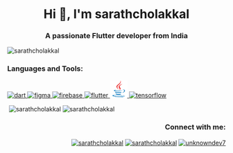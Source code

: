 
<h1 align="center">Hi 👋, I'm sarathcholakkal</h1>
<h3 align="center">A passionate Flutter developer from India</h3>


<p align="left"> <img src="https://komarev.com/ghpvc/?username=sarathcholakkal&label=Profile%20views&color=0e75b6&style=flat" alt="sarathcholakkal" /> </p>
 <h3 align="left">Languages and Tools:</h3>




<p align="left">
<a href="https://dart.dev" target="_blank" rel="noreferrer"> <img src="https://www.vectorlogo.zone/logos/dartlang/dartlang-icon.svg" alt="dart" width="40" height="40"/> </a> <a href="https://www.figma.com/" target="_blank" rel="noreferrer"> <img src="https://www.vectorlogo.zone/logos/figma/figma-icon.svg" alt="figma" width="40" height="40"/> </a> <a href="https://firebase.google.com/" target="_blank" rel="noreferrer"> <img src="https://www.vectorlogo.zone/logos/firebase/firebase-icon.svg" alt="firebase" width="40" height="40"/> </a> <a href="https://flutter.dev" target="_blank" rel="noreferrer"> <img src="https://www.vectorlogo.zone/logos/flutterio/flutterio-icon.svg" alt="flutter" width="40" height="40"/> </a> <a href="https://www.java.com" target="_blank" rel="noreferrer"> <img src="https://raw.githubusercontent.com/devicons/devicon/master/icons/java/java-original.svg" alt="java" width="40" height="40"/> </a> <a href="https://www.tensorflow.org" target="_blank" rel="noreferrer"> <img src="https://www.vectorlogo.zone/logos/tensorflow/tensorflow-icon.svg" alt="tensorflow" width="40" height="40"/> </a> </p>



<p align="left">&nbsp;<img align="center" src="https://github-readme-stats.vercel.app/api?username=sarathcholakkal&show_icons=true&locale=en" alt="sarathcholakkal" />
<img align="center" src="https://github-readme-streak-stats.herokuapp.com/?user=sarathcholakkal&" alt="sarathcholakkal" /></p>
 
  <h3 align="right">Connect with me:</h3>  
  <p align="right">
<a href="https://twitter.com/sarathcholakkal" target="blank"><img align="center" src="https://raw.githubusercontent.com/rahuldkjain/github-profile-readme-generator/master/src/images/icons/Social/twitter.svg" alt="sarathcholakkal" height="30" width="40" /></a>
<a href="https://linkedin.com/in/sarathcholakkal" target="blank"><img align="center" src="https://raw.githubusercontent.com/rahuldkjain/github-profile-readme-generator/master/src/images/icons/Social/linked-in-alt.svg" alt="sarathcholakkal" height="30" width="40" /></a>
<a href="https://instagram.com/unknowndev7" target="blank"><img align="center" src="https://raw.githubusercontent.com/rahuldkjain/github-profile-readme-generator/master/src/images/icons/Social/instagram.svg" alt="unknowndev7" height="30" width="40" /></a> </p>


